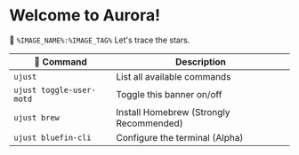 # Welcome to Aurora!
🔭  `%IMAGE_NAME%:%IMAGE_TAG%`
Let's trace the stars.

|  Command | Description |
| ------- | ----------- |
| `ujust`  | List all available commands |
| `ujust toggle-user-motd` | Toggle this banner on/off | 
| `ujust brew` | Install Homebrew (Strongly Recommended) |
| `ujust bluefin-cli` | Configure the terminal (Alpha) |
